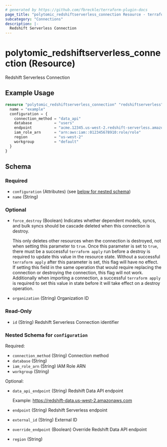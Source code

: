 ```yaml
---
# generated by https://github.com/fbreckle/terraform-plugin-docs
page_title: "polytomic_redshiftserverless_connection Resource - terraform-provider-polytomic"
subcategory: "Connections"
description: |-
  Redshift Serverless Connection
---
```


# polytomic_redshiftserverless_connection (Resource)

Redshift Serverless Connection

## Example Usage

```terraform
resource "polytomic_redshiftserverless_connection" "redshiftserverless" {
  name = "example"
  configuration = {
    connection_method = "data_api"
    database          = "users"
    endpoint          = "acme.12345.us-west-2.redshift-serverless.amazonaws.com:5439"
    iam_role_arn      = "arn:aws:iam::012345678910:role/role"
    region            = "us-west-2"
    workgroup         = "default"
  }
}
```

<!-- schema generated by tfplugindocs -->
## Schema

### Required

- `configuration` (Attributes) (see [below for nested schema](#nestedatt--configuration))
- `name` (String)

### Optional

- `force_destroy` (Boolean) Indicates whether dependent models, syncs, and bulk syncs should be cascade
deleted when this connection is destroy.

  This only deletes other resources when the connection is destroyed, not when
setting this parameter to `true`. Once this parameter is set to `true`, there
must be a successful `terraform apply` run before a destroy is required to
update this value in the resource state. Without a successful `terraform apply`
after this parameter is set, this flag will have no effect. If setting this
field in the same operation that would require replacing the connection or
destroying the connection, this flag will not work. Additionally when importing
a connection, a successful `terraform apply` is required to set this value in
state before it will take effect on a destroy operation.
- `organization` (String) Organization ID

### Read-Only

- `id` (String) Redshift Serverless Connection identifier

<a id="nestedatt--configuration"></a>
### Nested Schema for `configuration`

Required:

- `connection_method` (String) Connection method
- `database` (String)
- `iam_role_arn` (String) IAM Role ARN
- `workgroup` (String)

Optional:

- `data_api_endpoint` (String) Redshift Data API endpoint

    Example: https://redshift-data.us-west-2.amazonaws.com
- `endpoint` (String) Redshift Serverless endpoint
- `external_id` (String) External ID
- `override_endpoint` (Boolean) Override Redshift Data API endpoint
- `region` (String)


